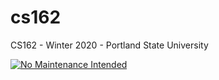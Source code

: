 # cs162
CS162 - Winter 2020 - Portland State University

[![No Maintenance Intended](http://unmaintained.tech/badge.svg)](http://unmaintained.tech/)
